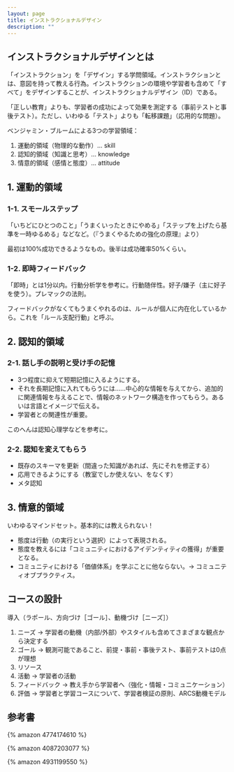 ```yaml
---
layout: page
title: インストラクショナルデザイン
description: ""
---
```


## インストラクショナルデザインとは

「インストラクション」を「デザイン」する学問領域。インストラクションとは、意図を持って教える行為。インストラクションの環境や学習者も含めて「すべて」をデザインすることが、インストラクショナルデザイン（ID）である。

「正しい教育」よりも、学習者の成功によって効果を測定する（事前テストと事後テスト）。ただし、いわゆる「テスト」よりも「転移課題」（応用的な問題）。

ベンジャミン・ブルームによる3つの学習領域：

1. 運動的領域（物理的な動作）... skill
2. 認知的領域（知識と思考）... knowledge
3. 情意的領域（感情と態度）... attitude

## 1. 運動的領域

### 1-1. スモールステップ
「いちどにひとつのこと」「うまくいったときにやめる」「ステップを上げたら基準を一時ゆるめる」などなど。（『うまくやるための強化の原理』より）

最初は100%成功できるようなもの。後半は成功確率50%くらい。

### 1-2. 即時フィードバック
「即時」とは1分以内。行動分析学を参考に。行動随伴性。好子/嫌子（主に好子を使う）。プレマックの法則。

フィードバックがなくてもうまくやれるのは、ルールが個人に内在化しているから。これを「ルール支配行動」と呼ぶ。

## 2. 認知的領域

### 2-1. 話し手の説明と受け手の記憶

* 3つ程度に抑えて短期記憶に入るようにする。
* それを長期記憶に入れてもらうには……中心的な情報を与えてから、追加的に関連情報を与えることで、情報のネットワーク構造を作ってもらう。あるいは言語とイメージで伝える。
* 学習者との関連性が重要。

このへんは認知心理学などを参考に。

### 2-2. 認知を変えてもらう

* 既存のスキーマを更新（間違った知識があれば、先にそれを修正する）
* 応用できるようにする（教室でしか使えない、をなくす）
* メタ認知

## 3. 情意的領域

いわゆるマインドセット。基本的には教えられない！

* 態度は行動（の実行という選択）によって表現される。
* 態度を教えるには「コミュニティにおけるアイデンティティの獲得」が重要となる。
* コミュニティにおける「価値体系」を学ぶことに他ならない。→ コミュニティオブプラクティス。

## コースの設計

導入（ラポール、方向づけ［ゴール］、動機づけ［ニーズ］）

1. ニーズ → 学習者の動機（内部/外部）やスタイルも含めてさまざまな観点から決定する
2. ゴール → 観測可能であること、前提・事前・事後テスト、事前テストは0点が理想
3. リソース
4. 活動 → 学習者の活動
5. フィードバック → 教え手から学習者へ（強化・情報・コミュニケーション）
6. 評価 → 学習者と学習コースについて、学習者検証の原則、ARCS動機モデル

## 参考書

{% amazon 4774174610 %}

{% amazon 4087203077 %}

{% amazon 4931199550 %}

